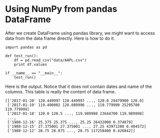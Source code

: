 # Using NumPy from pandas DataFrame

After we create DataFrame using pandas library, we might want to access data from the data frame directly. Here is how to do it. 

```
import pandas as pd

def test_run():
    df = pd.read_csv("data/AAPL.csv")
    print df.values

if __name__ == "__main__":
    test_run()
```

Here is the output. Notice that it does not contain dates and name of the columns. This table is really the content of data frame. 

```
[['2017-01-20' 120.449997 120.449997 ..., 120.0 29479900 120.0]
 ['2017-01-19' 119.400002 120.089996 ..., 119.779999 25295700 119.779999]
 ['2017-01-18' 120.0 120.5 ..., 119.989998 23644700 119.989998]
 ..., 
 ['1980-12-16' 25.375 25.375 ..., 25.25 26432000 0.374879]
 ['1980-12-15' 27.375001 27.375001 ..., 27.25 43971200 0.404572]
 ['1980-12-12' 28.75 28.875 ..., 28.75 117258400 0.426842]]
```



